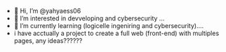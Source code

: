 - 👋 Hi, I’m @yahyaess06
- 👀 I’m interested in devveloping and cybersecurity ...
- 🌱 I’m currently learning (logicelle ingeniring and cybersecurity)....
- i have acctually a project to create a full web (front-end) with multiples pages, any ideas??????
<!---
yahyaess06/yahyaess06 is a ✨ special ✨ repository because its `README.md` (this file) appears on your GitHub profile.
You can click the Preview link to take a look at your changes.
--->
